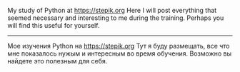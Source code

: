 
My study of Python at https://stepik.org 
Here I will post everything that seemed necessary and interesting to me during the training. 
Perhaps you will find this useful for yourself.

-----------------------------------------------

Мое изучения Python на https://stepik.org 
Тут я буду размещать, все что мне показалось нужым и интересным во время обучения.
Возможно вы найдете это полезным для себя.
